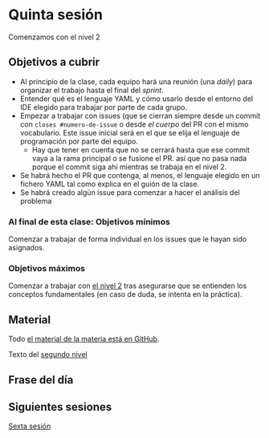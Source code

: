 # Quinta sesión

Comenzamos con el nivel 2

## Objetivos a cubrir

* Al principio de la clase, cada equipo hará una reunión (una *daily*) para
  organizar el trabajo hasta el final del *sprint*.
* Entender qué es el lenguaje YAML y cómo usarlo desde el entorno del IDE
  elegido para trabajar por parte de cada grupo.
* Empezar a trabajar con issues (que se cierran siempre desde un commit con
  `closes #numero-de-issue` o desde *el cuerpo* del PR con el mismo
  vocabulario. Este issue inicial será en el que se elija el lenguaje de
  programación por parte del equipo.
  * Hay que tener en cuenta que no se cerrará hasta que ese commit vaya a la
    rama principal o se fusione el PR. así que no pasa nada porque el commit
    siga ahí mientras se trabaja en el nivel 2.
* Se habrá hecho el PR que contenga, al menos, el lenguaje elegido en un fichero
  YAML tal como explica en el guión de la clase.
* Se habrá creado algún issue para comenzar a hacer el análisis del problema

### Al final de esta clase: Objetivos mínimos

Comenzar a trabajar de forma individual en los issues que le hayan sido asignados.

### Objetivos máximos

Comenzar a trabajar con [el nivel
2](https://jj.github.io/MPDA-IS/doc/2.Modelo.html) tras asegurarse que se
entienden los conceptos fundamentales (en caso de duda, se intenta en la práctica).

## Material

Todo [el material de la materia está en GitHub](http://jj.github.io/MPDA-IS).

Texto del [segundo nivel](http://jj.github.io/MPDA-IS/doc/2.Modelo)

## Frase del día

## Siguientes sesiones

[Sexta sesión](06.md)
